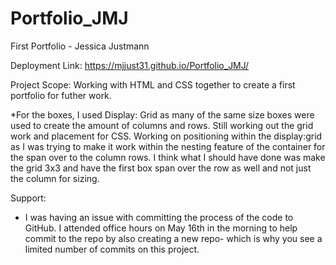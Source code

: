 # Portfolio_JMJ


First Portfolio - Jessica Justmann


Deployment Link: https://mjjust31.github.io/Portfolio_JMJ/


Project Scope: Working with HTML and CSS together to create a first portfolio for futher work. 


*For the boxes, I used Display: Grid as many of the same size boxes were used to create the amount of columns and rows. Still working out the grid work and placement for CSS. Working on positioning within the display:grid as I was trying to make it work within the nesting feature of the container for the span over to the column rows. I think what I should have done was make the grid 3x3 and have the first box span over the row as well and not just the column for sizing. 


Support: 
- I was having an issue with committing the process of the code to GitHub. I attended office hours on May 16th in the morning to help commit to the repo by also creating a new repo- which is why you see a limited number of commits on this project. 
